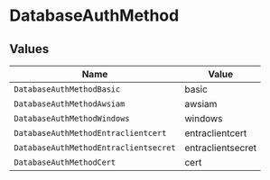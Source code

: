 # DatabaseAuthMethod


## Values

| Name                                  | Value                                 |
| ------------------------------------- | ------------------------------------- |
| `DatabaseAuthMethodBasic`             | basic                                 |
| `DatabaseAuthMethodAwsiam`            | awsiam                                |
| `DatabaseAuthMethodWindows`           | windows                               |
| `DatabaseAuthMethodEntraclientcert`   | entraclientcert                       |
| `DatabaseAuthMethodEntraclientsecret` | entraclientsecret                     |
| `DatabaseAuthMethodCert`              | cert                                  |